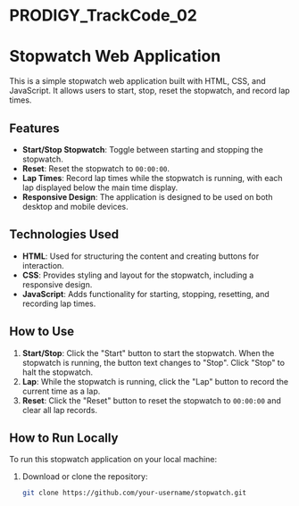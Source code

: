 # PRODIGY_TrackCode_02

# Stopwatch Web Application

This is a simple stopwatch web application built with HTML, CSS, and JavaScript. It allows users to start, stop, reset the stopwatch, and record lap times.

## Features

- **Start/Stop Stopwatch**: Toggle between starting and stopping the stopwatch.
- **Reset**: Reset the stopwatch to `00:00:00`.
- **Lap Times**: Record lap times while the stopwatch is running, with each lap displayed below the main time display.
- **Responsive Design**: The application is designed to be used on both desktop and mobile devices.

## Technologies Used

- **HTML**: Used for structuring the content and creating buttons for interaction.
- **CSS**: Provides styling and layout for the stopwatch, including a responsive design.
- **JavaScript**: Adds functionality for starting, stopping, resetting, and recording lap times.

## How to Use

1. **Start/Stop**: Click the "Start" button to start the stopwatch. When the stopwatch is running, the button text changes to "Stop". Click "Stop" to halt the stopwatch.
2. **Lap**: While the stopwatch is running, click the "Lap" button to record the current time as a lap.
3. **Reset**: Click the "Reset" button to reset the stopwatch to `00:00:00` and clear all lap records.

## How to Run Locally

To run this stopwatch application on your local machine:

1. Download or clone the repository:
   ```bash
   git clone https://github.com/your-username/stopwatch.git
   ```
